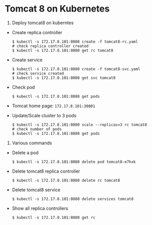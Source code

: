 # Tomcat 8 on Kubernetes

1. Deploy tomcat8 on kuberntes
 * Create replica controller

    ```
    $ kubectl -s 172.17.8.101:8080 create -f tomcat8-rc.yaml
    # check replica controller created
    $ kubectl -s 172.17.8.101:8080 get rc tomcat8
    ```
 * Create service
 
    ```
    $ kubectl -s 172.17.8.101:8080 create -f tomcat8-svc.yaml
    # check service created
    $ kubectl -s 172.17.8.101:8080 get svc tomcat8
    ```
 * Check pod
 
    ```
    $ kubectl -s 172.17.8.101:8080 get pods
    ```
 * Tomcat home page: ```172.17.8.101:30001```
 * Update/Scale cluster to 3 pods
 
    ```
    $ kubectl -s 172.17.8.101:8080 scale --replicas=3 rc tomcat8
    # check number of pods
    $ kubectl -s 172.17.8.101:8080 get pods
    ```
1. Various commands
  * Delete a pod
 
    ```
    $ kubectl -s 172.17.8.101:8080 delete pod tomcat8-e7hxk
    ```
  * Delete tomcat8 replica controller
 
    ```
    $ kubectl -s 172.17.8.101:8080 delete rc tomcat8
    ```
  * Delete tomcat8 service
 
    ```
    $ kubectl -s 172.17.8.101:8080 delete services tomcat8
    ```
  * Show all replica controllers
 
    ```
    $ kubectl -s 172.17.8.101:8080 get rc 
    ```
